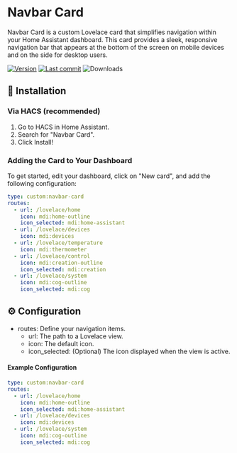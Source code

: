 
# Navbar Card
Navbar Card is a custom Lovelace card that simplifies navigation within your Home Assistant dashboard. This card provides a sleek, responsive navigation bar that appears at the bottom of the screen on mobile devices and on the side for desktop users.

[![Version](https://img.shields.io/github/v/release/joseluis9595/lovelace-navbar-timer-card)](#)
[![Last commit](https://img.shields.io/github/last-commit/joseluis9595/lovelace-navbar-timer-card)](#)
![Downloads](https://img.shields.io/github/downloads/joseluis9595/lovelace-navbar-timer-card/total)

## 🚀 Installation
### Via HACS (recommended)
1. Go to HACS in Home Assistant.
2. Search for "Navbar Card".
3. Click Install!


### Adding the Card to Your Dashboard
To get started, edit your dashboard, click on "New card", and add the following configuration:

```yaml
type: custom:navbar-card
routes:
  - url: /lovelace/home
    icon: mdi:home-outline
    icon_selected: mdi:home-assistant
  - url: /lovelace/devices
    icon: mdi:devices
  - url: /lovelace/temperature
    icon: mdi:thermometer
  - url: /lovelace/control
    icon: mdi:creation-outline
    icon_selected: mdi:creation
  - url: /lovelace/system
    icon: mdi:cog-outline
    icon_selected: mdi:cog
```

## ⚙️ Configuration
- routes: Define your navigation items.
  - url: The path to a Lovelace view.
  - icon: The default icon.
  - icon_selected: (Optional) The icon displayed when the view is active.

#### Example Configuration
```yaml
type: custom:navbar-card
routes:
  - url: /lovelace/home
    icon: mdi:home-outline
    icon_selected: mdi:home-assistant
  - url: /lovelace/devices
    icon: mdi:devices
  - url: /lovelace/system
    icon: mdi:cog-outline
    icon_selected: mdi:cog
```
